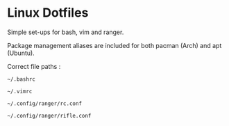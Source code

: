 # Linux Dotfiles

Simple set-ups for bash, vim and ranger.

Package management aliases are included for both pacman (Arch) and apt (Ubuntu).

Correct file paths :

```
~/.bashrc

~/.vimrc

~/.config/ranger/rc.conf

~/.config/ranger/rifle.conf

```
